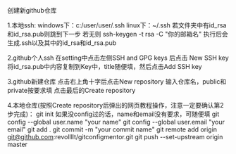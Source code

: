 创建新github仓库

1.本地ssh:
windows下：c:/user/user/.ssh
linux下：~/.ssh
若文件夹中有id_rsa和id_rsa.pub则跳到下一步
若无则
ssh-keygen -t rsa -C "你的邮箱名"
执行后会生成.ssh以及其中的id_rsa和id_rsa.pub

2.github个人ssh
在setting中点击左侧SSH and GPG keys
后点击 New SSH key
将id_rsa.pub中内容复制到Key中，title随便填，然后点击Add SSH key

3.github新建仓库
点击右上角十字后点击New repository
输入仓库名，public和private按要求填
点击最后的Create repository

4.本地仓库(按照Create repository后弹出的网页教程操作，注意一定要确认第2步完成)：
git init
如果没config过的话，name和email没有要求，可随便填
git config --global user.name "your name"
git config --global user.email "your email"
git add .
git commit -m "your commit name"
git remote add origin git@github.com:revollllt/gitconfigmentor.git
git push --set-upstream origin master 